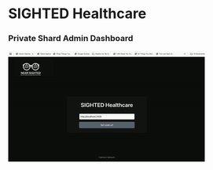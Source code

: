# SIGHTED Healthcare

### Private Shard Admin Dashboard

![hippo](https://github.com/SIGHTED-HEALTHCARE/admin-dashboard/blob/master/SIGHTEDHEALTHCAREadmindashboard-ezgif.com-video-to-gif-converter.gif)
